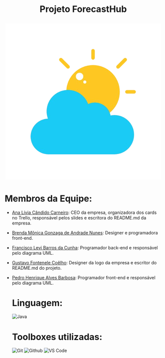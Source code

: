 <h1 align="center"> Projeto ForecastHub </h1>

<h2 align="center">
 <img src="https://github.com/ForecastHubPOO/.github/blob/802fa69a87b0fffc7ce5e60dd7c69ce96dee71d3/profile/imgs/iconepngagain" width = "500px" alt="ForecastHUB"><br>
 </h2>
 
# Membros da Equipe:
- [Ana Lívia Cândido Carneiro](https://github.com/hellgby):
  CEO da empresa, organizadora dos cards no Trello, responsável pelos slides e escritora do README.md da empresa.
- [Brenda Mônica Gonzaga de Andrade Nunes](https://github.com/brwndag):
  Designer e programadora front-end.
- [Francisco Levi Barros da Cunha](https://github.com/spyvanilla):
  Programador back-end e responsável pelo diagrama UML.
- [Gustavo Fontenele Coêlho](https://github.com/fontenelegustavo):
  Designer da logo da empresa e escritor do README.md do projeto.
- [Pedro Henrique Alves Barbosa](https://github.com/PedroBarbosaIF):
  Programador front-end e responsável pelo diagrama UML.

  # Linguagem:
  ![Java](https://img.shields.io/badge/java-%23ED8B00.svg?style=for-the-badge&logo=openjdk&logoColor=white)

   # Toolboxes utilizadas:
   ![Git](https://img.shields.io/badge/-Git-black?style=flat-square&logo=Git)
   ![Github](https://img.shields.io/badge/-Github-black?style=flat-square&logo=Github)
   ![VS Code](https://img.shields.io/badge/-VS%20Code-black?style=flat-square&logo=visual-studio-code)

